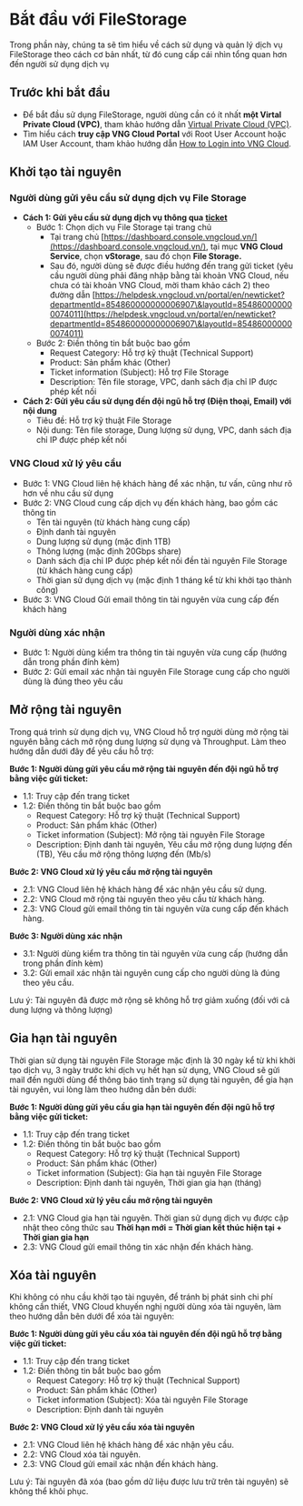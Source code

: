 # Bắt đầu với FileStorage

Trong phần này, chúng ta sẽ tìm hiểu về cách sử dụng và quản lý dịch vụ FileStorage theo cách cơ bản nhất, từ đó cung cấp cái nhìn tổng quan hơn đến người sử dụng dịch vụ

## Trước khi bắt đầu

* Để bắt đầu sử dụng FileStorage, người dùng cần có ít nhất **một Virtal Private Cloud (VPC)**, tham khảo hướng dẫn [Virtual Private Cloud (VPC)](../../vserver/compute-hcm03-1a/network/virtual-private-cloud-vpc.md).
* Tìm hiểu cách **truy cập VNG Cloud Portal** với Root User Account hoặc IAM User Account, tham khảo hướng dẫn [How to Login into VNG Cloud](../../identity-and-access-management-iam/cac-loai-dinh-danh-iam/tai-khoan-user-accounts/cach-dang-nhap-vao-vng-cloud.md).

## Khởi tạo tài nguyên

### Người dùng gửi yêu cầu sử dụng dịch vụ File Storage

* **Cách 1: Gửi yêu cầu sử dụng dịch vụ thông qua** [**ticket**](https://helpdesk.vngcloud.vn/portal/en/newticket?departmentId=854860000000006907\&layoutId=854860000000074011)
  * Bước 1: Chọn dịch vụ File Storage tại trang chủ
    * Tại trang chủ [https://dashboard.console.vngcloud.vn/](https://dashboard.console.vngcloud.vn/), tại mục **VNG Cloud Service**, chọn **vStorage**, sau đó chọn **File Storage.**
    * Sau đó, người dùng sẽ được điều hướng đến trang gửi ticket (yêu cầu người dùng phải đăng nhập bằng tài khoản VNG Cloud, nếu chưa có tài khoản VNG Cloud, mời tham khảo cách 2) theo đường dẫn [https://helpdesk.vngcloud.vn/portal/en/newticket?departmentId=854860000000006907\&layoutId=854860000000074011](https://helpdesk.vngcloud.vn/portal/en/newticket?departmentId=854860000000006907\&layoutId=854860000000074011)
  * Bước 2: Điền thông tin bắt buộc bao gồm
    * Request Category: Hỗ trợ kỹ thuật (Technical Support)
    * Product: Sản phẩm khác (Other)
    * Ticket information (Subject): Hỗ trợ File Storage
    * Description: Tên file storage, VPC, danh sách địa chỉ IP được phép kết nối
* **Cách 2: Gửi yêu cầu sử dụng đến đội ngũ hỗ trợ (Điện thoại, Email) với nội dung**
  * Tiêu đề: Hỗ trợ kỹ thuật File Storage
  * Nội dung: Tên file storage, Dung lượng sử dụng, VPC, danh sách địa chỉ IP được phép kết nối

### VNG Cloud xử lý yêu cầu

* Bước 1: VNG Cloud liên hệ khách hàng để xác nhận, tư vấn, cũng như rõ hơn về nhu cầu sử dụng
* Bước 2: VNG Cloud cung cấp dịch vụ đến khách hàng, bao gồm các thông tin
  * Tên tài nguyên (từ khách hàng cung cấp)
  * Định danh tài nguyên
  * Dung lượng sử dụng (mặc định 1TB)
  * Thông lượng (mặc định 20Gbps share)
  * Danh sách địa chỉ IP được phép kết nối đền tài nguyên File Storage (từ khách hàng cung cấp)
  * Thời gian sử dụng dịch vụ (mặc định 1 tháng kể từ khi khởi tạo thành công)
* Bước 3: VNG Cloud Gửi email thông tin tài nguyên vừa cung cấp đến khách hàng

### Người dùng xác nhận

* Bước 1: Người dùng kiểm tra thông tin tài nguyên vừa cung cấp (hướng dẫn trong phần đính kèm)
* Bước 2: Gửi email xác nhận tài nguyên File Storage cung cấp cho người dùng là đúng theo yêu cầu

## Mở rộng tài nguyên

Trong quá trình sử dụng dịch vụ, VNG Cloud hỗ trợ người dùng mở rộng tài nguyên bằng cách mở rộng dung lượng sử dụng và Throughput. Làm theo hướng dẫn dưới đây để yêu cầu hỗ trợ:

**Bước 1: Người dùng gửi yêu cầu mở rộng tài nguyên đến đội ngũ hỗ trợ bằng việc gửi ticket:**

* 1.1: Truy cập đến trang ticket
* 1.2: Điền thông tin bắt buộc bao gồm
  * Request Category: Hỗ trợ kỹ thuật (Technical Support)
  * Product: Sản phẩm khác (Other)
  * Ticket information (Subject): Mở rộng tài nguyên File Storage
  * Description: Định danh tài nguyên, Yêu cầu mở rộng dung lượng đến (TB), Yêu cầu mở rộng thông lượng đến (Mb/s)

**Bước 2: VNG Cloud xử lý yêu cầu mở rộng tài nguyên**

* 2.1: VNG Cloud liên hệ khách hàng để xác nhận yêu cầu sử dụng.
* 2.2: VNG Cloud mở rộng tài nguyên theo yêu cầu từ khách hàng.
* 2.3: VNG Cloud gửi email thông tin tài nguyên vừa cung cấp đến khách hàng.

**Bước 3: Người dùng xác nhận**

* 3.1: Người dùng kiểm tra thông tin tài nguyên vừa cung cấp (hướng dẫn trong phần đính kèm)
* 3.2: Gửi email xác nhận tài nguyên cung cấp cho người dùng là đúng theo yêu cầu.

Lưu ý: Tài nguyên đã được mở rộng sẽ không hỗ trợ giảm xuống (đối với cả dung lượng và thông lượng)

## Gia hạn tài nguyên

Thời gian sử dụng tài nguyên File Storage mặc định là 30 ngày kể từ khi khởi tạo dịch vụ, 3 ngày trước khi dịch vụ hết hạn sử dụng, VNG Cloud sẽ gửi mail đến người dùng để thông báo tình trạng sử dụng tài nguyên, để gia hạn tài nguyên, vui lòng làm theo hướng dẫn bên dưới:

**Bước 1: Người dùng gửi yêu cầu gia hạn tài nguyên đến đội ngũ hỗ trợ bằng việc gửi ticket:**

* 1.1: Truy cập đến trang ticket
* 1.2: Điền thông tin bắt buộc bao gồm
  * Request Category: Hỗ trợ kỹ thuật (Technical Support)
  * Product: Sản phẩm khác (Other)
  * Ticket information (Subject): Gia hạn tài nguyên File Storage
  * Description: Định danh tài nguyên, Thời gian gia hạn (tháng)

**Bước 2: VNG Cloud xử lý yêu cầu mở rộng tài nguyên**

* 2.1:  VNG Cloud gia hạn tài nguyên. Thời gian sử dụng dịch vụ được cập nhật theo công thức sau **Thời hạn mới = Thời gian kết thúc hiện tại + Thời gian gia hạn**
* 2.3: VNG Cloud gửi email thông tin xác nhận đến khách hàng.

## Xóa tài nguyên

Khi không có nhu cầu khởi tạo tài nguyên, để tránh bị phát sinh chi phí không cần thiết, VNG Cloud khuyến nghị người dùng xóa tài nguyên, làm theo hướng dẫn bên dưới để xóa tài nguyên:

**Bước 1: Người dùng gửi yêu cầu xóa tài nguyên đến đội ngũ hỗ trợ bằng việc gửi ticket:**

* 1.1: Truy cập đến trang ticket
* 1.2: Điền thông tin bắt buộc bao gồm
  * Request Category: Hỗ trợ kỹ thuật (Technical Support)
  * Product: Sản phẩm khác (Other)
  * Ticket information (Subject): Xóa tài nguyên File Storage
  * Description: Định danh tài nguyên

**Bước 2: VNG Cloud xử lý yêu cầu xóa tài nguyên**

* 2.1: VNG Cloud liên hệ khách hàng để xác nhận yêu cầu.
* 2.2:  VNG Cloud xóa tài nguyên.
* 2.3: VNG Cloud gửi email xác nhận đến khách hàng.

Lưu ý: Tài nguyên đã xóa (bao gồm dữ liệu được lưu trữ trên tài nguyên) sẽ không thể khôi phục.
